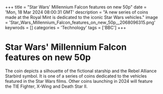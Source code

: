 +++
title = "Star Wars' Millennium Falcon features on new 50p"
date = 'Mon, 18 Mar 2024 08:00:31 GMT'
description = "A new series of coins made at the Royal Mint is dedicated to the iconic Star Wars vehicles."
image = 'Star_Wars_Millennium_Falcon_features_on_new_50p__2068096315.png'
keywrods =  []
categories = 'Technology'
tags = ['BBC']
+++

# Star Wars' Millennium Falcon features on new 50p

The coin depicts a silhouette of the fictional starship and the Rebel Alliance Starbird symbol.
It is one of a series of coins dedicated to the vehicles featured in the Star Wars films.
Other coins launching in 2024 will feature the TIE Fighter, X-Wing and Death Star II.


